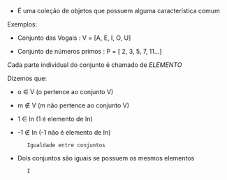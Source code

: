    -  É uma coleção de objetos que possuem alguma característica comum

   Exemplos:
   
   -  Conjunto das Vogais : V = [A, E, I, O, U]
   
   -  Conjunto de números primos : P = [ 2, 3, 5, 7, 11...]

   Cada parte individual do conjunto é chamado de _ELEMENTO_

   Dizemos que:

 - o ∈ V (o pertence ao conjunto V)
 - m ∉ V (m não pertence ao conjunto V)
 - 1 ∈ In (1 é elemento de In)
 - -1 ∉ In (-1 não é elemento de In)


          Igualdade entre conjuntos
 - Dois conjuntos são iguais se possuem os mesmos elementos

          I

